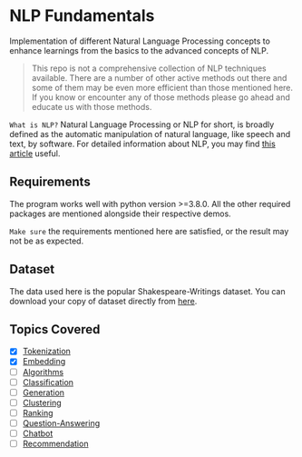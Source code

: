 # NLP Fundamentals

Implementation of different Natural Language Processing concepts
to enhance learnings from the basics to the advanced concepts of NLP.

> This repo is not a comprehensive collection of NLP techniques available.
> There are a number of other active methods out there and some of them may be
> even more efficient than those mentioned here. If you know or encounter any of those methods
> please go ahead and educate us with those methods.

`What is NLP?` Natural Language Processing or NLP for short, is broadly defined as the automatic manipulation of
natural language, like speech and text, by software. For detailed information about NLP, you may find [this
article](https://machinelearningmastery.com/natural-language-processing/) useful.

## Requirements

The program works well with python version >=3.8.0.
All the other required packages are mentioned alongside their respective demos.

`Make sure` the requirements mentioned here are satisfied, or the result may not be as expected.

## Dataset

The data used here is the popular Shakespeare-Writings dataset. You can download your copy of dataset
directly from [here](https://drive.google.com/file/d/1VDwAlWoPShYfKjLvpxKbgA15YW_wr4Z-/view?usp=sharing).

## Topics Covered

- [x] [Tokenization](https://github.com/arunism/NLP-Fundamentals/blob/master/Tokenization)
- [x] [Embedding](https://github.com/arunism/NLP-Fundamentals/blob/master/Embedding)
- [ ] [Algorithms](https://github.com/arunism/NLP-Fundamentals/blob/master/Algorithms)
- [ ] [Classification](https://github.com/arunism/NLP-Fundamentals/blob/master/Classification)
- [ ] [Generation](https://github.com/arunism/NLP-Fundamentals/blob/master/Generation)
- [ ] [Clustering](https://github.com/arunism/NLP-Fundamentals/blob/master/Clustering)
- [ ] [Ranking](https://github.com/arunism/NLP-Fundamentals/blob/master/Ranking)
- [ ] [Question-Answering](https://github.com/arunism/NLP-Fundamentals/blob/master/Question-Answering)
- [ ] [Chatbot](https://github.com/arunism/NLP-Fundamentals/blob/master/Chatbot)
- [ ] [Recommendation](https://github.com/arunism/NLP-Fundamentals/blob/master/Recommendation)

